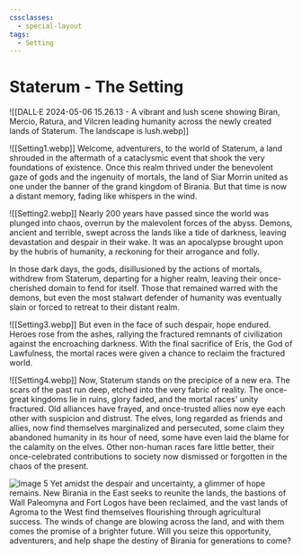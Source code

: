 ```yaml
---
cssclasses:
  - special-layout
tags:
  - Setting
---
```


# Staterum - The Setting

![[DALL·E 2024-05-06 15.26.13 - A vibrant and lush scene showing Biran, Mercio, Ratura, and Vilcren leading humanity across the newly created lands of Staterum. The landscape is lush.webp]]

![[Setting1.webp]]
Welcome, adventurers, to the world of Staterum, a land shrouded in the aftermath of a cataclysmic event that shook the very foundations of existence. Once this realm thrived under the benevolent gaze of gods and the ingenuity of mortals, the land of Siar Morrin united as one under the banner of the grand kingdom of Birania. But that time is now a distant memory, fading like whispers in the wind.

![[Setting2.webp]]
Nearly 200 years have passed since the world was plunged into chaos, overrun by the malevolent forces of the abyss. Demons, ancient and terrible, swept across the lands like a tide of darkness, leaving devastation and despair in their wake. It was an apocalypse brought upon by the hubris of humanity, a reckoning for their arrogance and folly.

In those dark days, the gods, disillusioned by the actions of mortals, withdrew from Staterum, departing for a higher realm, leaving their once-cherished domain to fend for itself. Those that remained warred with the demons, but even the most stalwart defender of humanity was eventually slain or forced to retreat to their distant realm.

![[Setting3.webp]]
But even in the face of such despair, hope endured. Heroes rose from the ashes, rallying the fractured remnants of civilization against the encroaching darkness. With the final sacrifice of Eris, the God of Lawfulness, the mortal races were given a chance to reclaim the fractured world.

![[Setting4.webp]]
Now, Staterum stands on the precipice of a new era. The scars of the past run deep, etched into the very fabric of reality. The once-great kingdoms lie in ruins, glory faded, and the mortal races' unity fractured. Old alliances have frayed, and once-trusted allies now eye each other with suspicion and distrust. The elves, long regarded as friends and allies, now find themselves marginalized and persecuted, some claim they abandoned humanity in its hour of need, some have even laid the blame for the calamity on the elves. Other non-human races fare little better, their once-celebrated contributions to society now dismissed or forgotten in the chaos of the present.

![Image 5](path_to_image5.jpg)
Yet amidst the despair and uncertainty, a glimmer of hope remains. New Birania in the East seeks to reunite the lands, the bastions of Wall Paleomyna and Fort Logos have been reclaimed, and the vast lands of Agroma to the West find themselves flourishing through agricultural success. The winds of change are blowing across the land, and with them comes the promise of a brighter future. Will you seize this opportunity, adventurers, and help shape the destiny of Birania for generations to come?